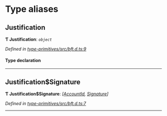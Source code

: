 

# Type aliases

<a id="justification"></a>

##  Justification

**Ƭ Justification**: *`object`*

*Defined in [type-primitives/src/bft.d.ts:9](https://github.com/polkadot-js/api/blob/ef78f2a/packages/type-primitives/src/bft.d.ts#L9)*

#### Type declaration

___
<a id="justification_signature"></a>

##  Justification$Signature

**Ƭ Justification$Signature**: *[[AccountId](_type_primitives_src_base_d_.md#accountid), [Signature](_type_primitives_src_base_d_.md#signature)]*

*Defined in [type-primitives/src/bft.d.ts:7](https://github.com/polkadot-js/api/blob/ef78f2a/packages/type-primitives/src/bft.d.ts#L7)*

___

